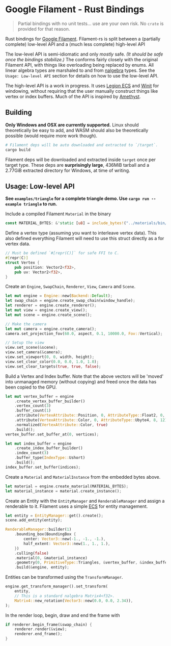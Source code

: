 # Google Filament - Rust Bindings

> Partial bindings with no unit tests... use are your own risk. No `crate` is
> provided for that reason.

Rust bindings for [Google Filament](https://github.com/google/filament).
Filament-rs is split between a (partially complete) low-level API and a (much
less complete) high-level API

The low-level API is semi-idiomatic and only _mostly_ safe. _(It should be safe
once the bindings stabilize.)_ The conforms fairly closely with the original
Filament API, with things like overloading being replaced by enums. All linear
algebra types are marshaled to and from [nalgebra](https://www.nalgebra.org/)
types. See the `Usage: Low-level API` section for details on how to use the
low-level API.

The high-level API is a work in progress. It uses [Legion
ECS](https://github.com/TomGillen/legion) and
[Winit](https://docs.rs/winit/0.20.0-alpha3/winit/) for windowing, without
requiring that the user manually construct things like vertex or index buffers.
Much of the API is inspired by [Amethyst](https://github.com/amethyst/amethyst).

## Building

**Only Windows and OSX are currently supported.** Linux should theoretically be
easy to add, and WASM should also be theoretically possible (would require more
work though).

```sh
# Filament deps will be auto downloaded and extracted to `/target`.
cargo build
```

Filament deps will be downloaded and extracted inside `target` once per target
type. These deps are **surprisingly large**, 436MiB tarball and a 2.77GiB
extracted directory for Windows, at time of writing.

## Usage: Low-level API

**See `examples/triangle` for a complete triangle demo. Use
`cargo run --example triangle` to run.**

Include a compiled Filament `Material` in the binary

```rust
const MATERIAL_BYTES: &'static [u8] = include_bytes!("../materials/bin/color_unlit.filamat");
```

Define a vertex type (assuming you want to interleave vertex data). This also
defined everything Filament will need to use this struct directly as a for
vertex data.

```rust
// Must be defined `#[repr(C)]` for safe FFI to C.
#[repr(C)]
struct Vertex {
    pub position: Vector2<f32>,
    pub uv: Vector2<f32>,
}
```

Create an `Engine`, `SwapChain`, `Renderer`, `View`, `Camera` and `Scene`.

```rust
let mut engine = Engine::new(Backend::Default);
let swap_chain = engine.create_swap_chain(window_handle);
let renderer = engine.create_renderer();
let mut view = engine.create_view();
let mut scene = engine.create_scene();

// Make the camera
let mut camera = engine.create_camera();
camera.set_projection_fov(60.0, aspect, 0.1, 10000.0, Fov::Vertical);

// Setup the view
view.set_scene(&scene);
view.set_camera(&camera);
view.set_viewport(0, 0, width, height);
view.set_clear_color(0.0, 0.0, 1.0, 1.0);
view.set_clear_targets(true, true, false);
```

Build a Vertex and Index buffer. Note that the above vectors will be 'moved'
into unmanaged memory (without copying) and freed once the data has been copied
to the GPU.

```rust
let mut vertex_buffer = engine
    .create_vertex_buffer_builder()
    .vertex_count(3)
    .buffer_count(1)
    .attribute(VertexAttribute::Position, 0, AttributeType::Float2, 0, 12)
    .attribute(VertexAttribute::Color, 0, AttributeType::Ubyte4, 8, 12)
    .normalized(VertexAttribute::Color, true)
    .build();
vertex_buffer.set_buffer_at(0, vertices);

let mut index_buffer = engine
    .create_index_buffer_builder()
    .index_count(3)
    .buffer_type(IndexType::Ushort)
    .build();
index_buffer.set_buffer(indices);
```

Create a `Material` and `MaterialInstance` from the embedded bytes above.

```rust
let material = engine.create_material(MATERIAL_BYTES);
let material_instance = material.create_instance();
```

Create an Entity with the `EntityManager` and `RenderableManager` and assign a
renderable to it. Filament uses a simple
[ECS](https://en.wikipedia.org/wiki/Entity_component_system) for entity
management.

```rust
let entity = EntityManager::get().create();
scene.add_entity(entity);

RenderableManager::builder(1)
    .bounding_box(BoundingBox {
        center: Vector3::new(-1., -1., -1.),
        half_extent: Vector3::new(1., 1., 1.),
    })
    .culling(false)
    .material(0, &material_instance)
    .geometry(0, PrimitiveType::Triangles, &vertex_buffer, &index_buffer)
    .build(&engine, entity);
```

Entities can be transformed using the `TransformManager`.

```rust
engine.get_transform_manager().set_transform(
    entity,
    // This is a standard nalgebra Matrix4<f32>.
    Matrix4::new_rotation(Vector3::new(0.0, 0.0, 2.34)),
);
```

In the render loop, begin, draw and end the frame with

```rust
if renderer.begin_frame(&swap_chain) {
    renderer.render(&view);
    renderer.end_frame();
}
```
